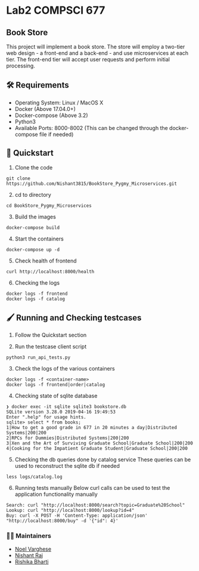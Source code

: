 # Lab2 COMPSCI 677

## Book Store
This project will implement a book store. The store will employ a two-tier web design - a front-end and a back-end - and use microservices at each tier. The front-end tier will accept user requests and perform initial processing.

## :hammer_and_wrench: Requirements
* Operating System: Linux / MacOS X
* Docker (Above 17.04.0+)
* Docker-compose (Above 3.2)
* Python3
* Available Ports: 8000-8002 (This can be changed through the docker-compose file if needed) 

## :rocket: Quickstart
1. Clone the code 
```
git clone https://github.com/Nishant3815/BookStore_Pygmy_Microservices.git
```

2. cd to directory
```
cd BookStore_Pygmy_Microservices
```

3. Build the images
```
docker-compose build
```

4. Start the containers
```
docker-compose up -d
```

5. Check health of frontend
```
curl http://localhost:8000/health
```

6. Checking the logs
```
docker logs -f frontend
docker logs -f catalog
```

## :paintbrush: Running and Checking testcases
1. Follow the Quickstart section

2. Run the testcase client script
```
python3 run_api_tests.py
```

3. Check the logs of the various containers
```
docker logs -f <container-name>
docker logs -f frontend|order|catalog
```

4. Checking state of sqlite database
```
❯ docker exec -it sqlite sqlite3 bookstore.db
SQLite version 3.28.0 2019-04-16 19:49:53
Enter ".help" for usage hints.
sqlite> select * from books;
1|How to get a good grade in 677 in 20 minutes a day|Distributed Systems|200|200
2|RPCs for Dummies|Distributed Systems|200|200
3|Xen and the Art of Surviving Graduate School|Graduate School|200|200
4|Cooking for the Impatient Graduate Student|Graduate School|200|200
```

5. Checking the db queries done by catalog service
These queries can be used to reconstruct the sqlite db if needed
```
less logs/catalog.log
```

6. Running tests manually
Below curl calls can be used to test the application functionality manually
```
Search: curl "http://localhost:8000/search?topic=Graduate%20School"
Lookup: curl "http://localhost:8000/lookup?id=4"
Buy: curl -X POST -H 'Content-Type: application/json' "http://localhost:8000/buy" -d '{"id": 4}'
```

### :man_technologist: Maintainers
- [Noel Varghese](https://github.com/envy7)
- [Nishant Raj](https://github.com/Nishant3815)
- [Rishika Bharti](https://github.com/rishikabharti)
